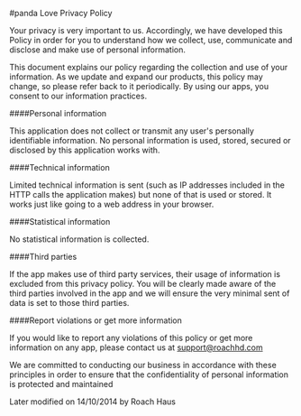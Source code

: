 #panda Love Privacy Policy

Your privacy is very important to us. Accordingly, we have developed this Policy in order for you to understand how we collect, use, communicate and disclose and make use of personal information. 

This document explains our policy regarding the collection and use of your information. As we update and expand our products, this policy may change, so please refer back to it periodically. By using our apps, you consent to our information practices.


####Personal information

This application does not collect or transmit any user's personally identifiable information. No personal information is used, stored, secured or disclosed by this application works with. 


####Technical information

Limited technical information is sent (such as IP addresses included in the HTTP calls the application makes) but none of that is used or stored. It works just like going to a web address in your browser.


####Statistical information

No statistical information is collected.
  

####Third parties

If the app makes use of third party services, their usage of information is excluded from this privacy policy. You will be clearly made aware of the third parties involved in the app and we will ensure the very minimal sent of data is set to those third parties.


####Report violations or get more information

If you would like to report any violations of this policy or get more information on any app, please contact us at support@roachhd.com


We are committed to conducting our business in accordance with these principles in order to ensure that the confidentiality of personal information is protected and maintained

Later modified on 14/10/2014 by Roach Haus
